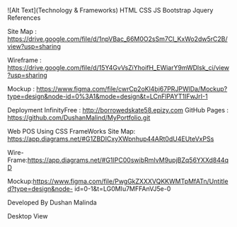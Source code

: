 ![Alt Text](Technology & Frameworks)
HTML
CSS
JS
Bootstrap
Jquery
References

Site Map : https://drive.google.com/file/d/1npVBac_66M0O2sSm7Cl_KxWo2dw5rC2B/view?usp=sharing

Wireframe : https://drive.google.com/file/d/15Y4GvVsZiYhoifH_EWiarY9mWDlsk_ci/view?usp=sharing

Mockup : https://www.figma.com/file/cwrCp2oKl4bj67PRJPWlDa/Mockup?type=design&node-id=0%3A1&mode=design&t=LCnFlPAYT1IFwJrI-1

Deployment
InfinityFree : http://borrowedskate58.epizy.com
GitHub Pages : https://github.com/DushanMalind/MyPortfolio.git

Web POS Using CSS FrameWorks
Site Map: https://app.diagrams.net/#G1ZBDICxyXWpnhup44ARt0dU4EUteVxPSs

Wire-Frame:https://app.diagrams.net/#G1IPC00swibRmIvM9upjBZq56YXXd844qD

Mockup:https://www.figma.com/file/PwgGkZXXXVQKKWMTpMfATn/Untitled?type=design&node-
id=0-1&t=LG0MIu7MFFAnVJ5e-0

Developed By Dushan Malinda

Desktop View


